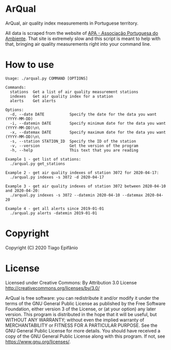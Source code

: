 # ArQual
ArQual, air quality index measurements in Portuguese territory.

All data is scraped from the website of [APA - Associação Portuguesa do Ambiente](https://qualar.apambiente.pt/).
That site is extremely slow and this script is meant to help with that, bringing air quality measurements right into your command line.

# How to use
```
Usage: ./arqual.py COMMAND [OPTIONS]

Commands:
  stations  Get a list of air quality measurement stations
  indexes   Get air quality index for a station
  alerts    Get alerts

Options:
  -d, --date DATE           Specify the date for the data you want (YYYY-MM-DD)
  -i, --datemin DATE        Specify minimum date for the data you want (YYYY-MM-DD)\n\
  -x, --datemax DATE        Specify maximum date for the data you want (YYYY-MM-DD)\n\
  -s, --station STATION_ID  Specify the ID of the station
  -v, --version             Get the version of the program
  -h, --help                This text that you are reading

Example 1 - get list of stations:
  ./arqual.py get_stations

Example 2 - get air quality indexes of station 3072 for 2020-04-17:
  ./arqual.py indexes -s 3072 -d 2020-04-17

Example 3 - get air quality indexes of station 3072 between 2020-04-10 and 2020-04-20:
  ./arqual.py indexes -s 3072 --datemin 2020-04-10 --datemax 2020-04-20

Example 4 - get all alerts since 2019-01-01
  ./arqual.py alerts -datemin 2019-01-01
```

# Copyright
Copyright (C) 2020 Tiago Epifânio

# License
Licensed under Creative Commons: By Attribution 3.0 License http://creativecommons.org/licenses/by/3.0/

ArQual is free software: you can redistribute it and/or modify it under the terms of the GNU General Public License as published by the Free Software Foundation, either version 3 of the License, or
(at your option) any later version.
This program is distributed in the hope that it will be useful, but WITHOUT ANY WARRANTY; without even the implied warranty of MERCHANTABILITY or FITNESS FOR A PARTICULAR PURPOSE.  See the GNU General Public License for more details.
You should have received a copy of the GNU General Public License along with this program.  If not, see <https://www.gnu.org/licenses/>.
